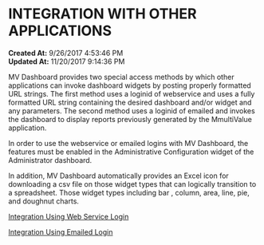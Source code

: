 # INTEGRATION WITH OTHER APPLICATIONS

**Created At:** 9/26/2017 4:53:46 PM  
**Updated At:** 11/20/2017 9:14:36 PM  


MV Dashboard provides two special access methods by which other applications can invoke dashboard widgets by posting properly formatted URL strings. The first method uses a loginid of webservice and uses a fully formatted URL string containing the desired dashboard and/or widget and any parameters. The second method uses a loginid of emailed and invokes the dashboard to display reports previously generated by the MmultiValue application.

In order to use the webservice or emailed logins with MV Dashboard, the features must be enabled in the Administrative Configuration widget of the Administrator dashboard.

In addition, MV Dashboard automatically provides an Excel icon for downloading a csv file on those widget types that can logically transition to a spreadsheet. Those widget types including bar , column, area, line, pie, and doughnut charts.

[Integration Using Web Service Login](integrating-with-web-service-login)

[Integration Using Emailed Login](integration-using-emailed-login)
